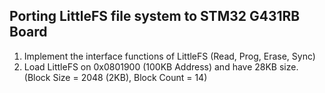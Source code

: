 ## Porting LittleFS file system to STM32 G431RB Board
1. Implement the interface functions of LittleFS (Read, Prog, Erase, Sync)
2. Load LittleFS on 0x0801900 (100KB Address) and have 28KB size. (Block Size = 2048 (2KB), Block Count = 14)

